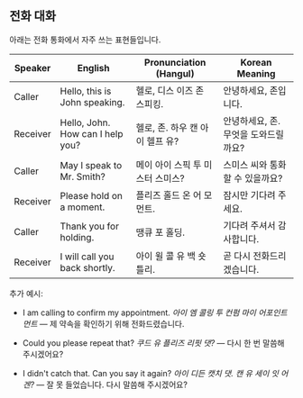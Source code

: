 ## 전화 대화

아래는 전화 통화에서 자주 쓰는 표현들입니다.

| Speaker  | English                                    | Pronunciation (Hangul)                  | Korean Meaning                            |
|----------|--------------------------------------------|-----------------------------------------|-------------------------------------------|
| Caller   | Hello, this is John speaking.              | 헬로, 디스 이즈 존 스피킹.               | 안녕하세요, 존입니다.                        |
| Receiver | Hello, John. How can I help you?             | 헬로, 존. 하우 캔 아이 헬프 유?            | 안녕하세요, 존. 무엇을 도와드릴까요?             |
| Caller   | May I speak to Mr. Smith?                  | 메이 아이 스픽 투 미스터 스미스?          | 스미스 씨와 통화할 수 있을까요?                |
| Receiver | Please hold on a moment.                   | 플리즈 홀드 온 어 모먼트.                | 잠시만 기다려 주세요.                         |
| Caller   | Thank you for holding.                     | 땡큐 포 홀딩.                           | 기다려 주셔서 감사합니다.                     |
| Receiver | I will call you back shortly.              | 아이 윌 콜 유 백 숏틀리.                | 곧 다시 전화드리겠습니다.                      |

추가 예시:

- I am calling to confirm my appointment.
  *아이 엠 콜링 투 컨펌 마이 어포인트먼트* — 제 약속을 확인하기 위해 전화드렸습니다.

- Could you please repeat that?
  *쿠드 유 플리즈 리핏 댓?* — 다시 한 번 말씀해 주시겠어요?

- I didn't catch that. Can you say it again?
  *아이 디든 캣치 댓. 캔 유 세이 잇 어겐?* — 잘 못 들었습니다. 다시 말씀해 주시겠어요?
